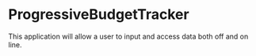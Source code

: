 # ProgressiveBudgetTracker
This application will allow a user to input and access data both off and on line.
